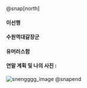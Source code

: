 @snap[north]
#### 이선행
#### 수원역대갈장군
#### 유머러스함
#### 연말 계획 및 나의 사진 :
![snengggg_image](https://img.insight.co.kr/static/2018/01/03/700/3tli7ayeflsb6835s31p.jpg)
@snapend
